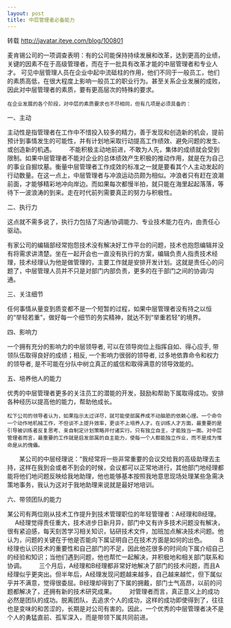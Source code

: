 ```yaml
---
layout: post
title: 中层管理者必备能力
---
```


转载 http://javatar.iteye.com/blog/100801

 麦肯锡公司的一项调查表明：有的公司能保持持续发展和改革，达到更高的业绩，关键的因素不在于高级管理者，而在于一批具有改革才能的中层管理者和专业人才。
    可见中层管理人员在企业中起中流砥柱的作用，他们不同于一般员工，他们的素质高低，在很大程度上影响一般员工的职业行为。甚至关系企业发展的成败，因此对中层管理者的素质，要有更高层次的特殊的要求。

    在企业发展的各个阶段，对中层的素质要求也不尽相同，但有几项是必须具备的：


   一、主动


  主动性是指管理者在工作中不惜投入较多的精力，善于发现和创造新的机会，提前预计到事情发生的可能性，并有计划地采取行动提高工作绩效、避免问题的发生、或创造新的机遇。
　　不能积极主动地前进，不敢为人先，集体的成绩就会受到限制。如果中层管理者不能对企业的总体绩效产生积极的推动作用，就是在为自己的事业自掘坟墓。衡量中层管理者工作成效的标准之一就是要看其个人主动发起的行动数量。在这一点上，中层管理者与冲浪运动员颇为相似。冲浪者只有赶在浪潮前面，才能够精彩地冲向岸边。而如果每次都慢半拍，就只能在海里起起落落，等待下一波浪涛的到来。走在时代前列需要真正的努力与积极性。


   二、执行力

   这点就不需多说了，执行力包括了沟通/协调能力、专业技术能力在内，由责任心驱动。


   有家公司的编辑部经常抱怨技术没有解决好工作平台的问题，技术也抱怨编辑并没有将需求讲清楚。坐在一起开会也一直没有执行的方案，编辑负责人指责技术经理，技术经理认为他是做管理的，主要工作就是安排开发计划。这就是责任心的问题了，中层管理人员并不只是对部门内部负责，更多的在于部门之间的协调/沟通。


   三、关注细节


   任何事情从量变到质变都不是一个短暂的过程，如果中层管理者没有持之以恒的“举轻若重”，做好每一个细节的务实精神，就达不到“举重若轻”的境界。


   四、影响力


   一个拥有充分的影响力的中层领导者, 可以在领导岗位上指挥自如、得心应手, 带领队伍取得良好的成绩；相反, 一个影响力很弱的领导者, 过多地依靠命令和权力的领导者, 是不可能在分队中树立真正的威信和取得满意的领导效能的。


   五、培养他人的能力

   优秀的中层管理者更多的关注员工的潜能的开发，鼓励和帮助下属取得成功。安排各种经历以提高他的能力，帮助他成长。


    松下公司的领导者认为，如果指示太过详尽，就可能使部属养成不动脑筋的依赖心理。一个命令一个动作地机械工作，不但谈不上提升效率，更谈不上培养人才。在训练人才方面，最重要的是引导被训练者反复思考、亲自制定计划策略并付诸实行。只有独立自主，才能独当一面。对中层管理者而言，最重要的工作就是启发部属的自主能力，使每一个人都能独立作业，而不是成为惟命是从的傀儡。
　　某公司的中层经理说：“我经常将一些非常重要的会议交给我的高级助理去主持，这样在我到会或者不到会的时候，会议都可以正常地进行，其他部门地经理都能将他们地问题反映给我地助理，他也能够基本按照我地意思现场处理某些急需决策地事务，我认为这对于我地助理来说就是最好地培训。

   六、带领团队的能力


   某公司有两位刚从技术工作提升到技术管理职位的年轻管理者：A经理和B经理。
　 A经理觉得责任重大，技术进步日新月异，部门中又有许多技术问题没有解决，很有紧迫感，每天刻苦学习相关知识，钻研技术文件，加班加点解决技术问题。他认为，问题的关键在于他是否能向下属证明自己在技术方面是如何的出色。
　　B经理也认识技术的重要性和自己部门的不足，因此他花很多的时间向下属介绍自己的经验和知识；当他们遇到问题，他也帮忙一起解决，并积极地和相关部门联系和协调。
　　三个月后，A经理和B经理都非常好地解决了部门的技术问题，而且A经理似乎更突出。但半年后，A经理发现问题越来越多，自己越来越忙，但下属似乎并不满意，觉得很委屈。B经理却得到了下属的拥戴，部门士气高昂，以前的问题都解决了，还拥有新的技术研究成果。
　　对管理者而言，真正意义上的成功必然是团队的成功。脱离团队，去追求个人的成功，这样的成功即使得到了，往往也是变味的和苦涩的，长期是对公司有害的。因此，一个优秀的中层管理者决不是个人的勇猛直前、孤军深入，而是带领下属共同前进。
